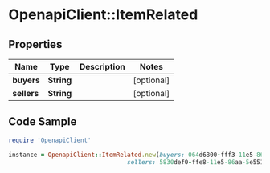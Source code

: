 # OpenapiClient::ItemRelated

## Properties

Name | Type | Description | Notes
------------ | ------------- | ------------- | -------------
**buyers** | **String** |  | [optional] 
**sellers** | **String** |  | [optional] 

## Code Sample

```ruby
require 'OpenapiClient'

instance = OpenapiClient::ItemRelated.new(buyers: 064d6800-fff3-11e5-86aa-5e5517507c66,
                                 sellers: 5830def0-ffe8-11e5-86aa-5e5517507c66)
```



